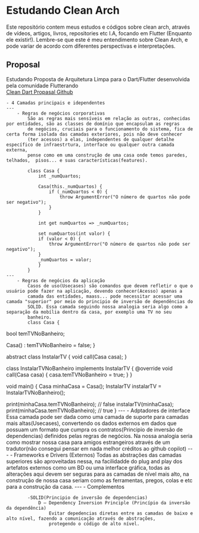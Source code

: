 # Estudando Clean Arch

Este repositório contem meus estudos e códigos sobre clean arch, através de vídeos, artigos, livros, repositories etc I.A, focando em Flutter (Enquanto ele existir!).
Lembre-se que este é meu entendimento sobre Clean Arch, e pode variar de acordo com diferentes perspectivas e interpretações.

## Proposal
Estudando Proposta de Arquitetura Limpa para o Dart/Flutter desenvolvida pela comunidade Flutterando    
[Clean Dart Propasal Github](https://github.com/Flutterando/Clean-Dart)

    - 4 Camadas principais e idependentes
    ---
        - Regras de negócios corporativas
            São as regras mais sensíveis em relação as outras, conhecidas por entidades, são as classes de domínio que encapsulam as regras 
            de negócios, cruciais para o funcionamento do sistema, fica de certa forma isolada das camadas exteriores, pois não deve conhecer
            (ter acessos) a elas, independentes de qualquer detalhe específico de infraestrtura, interface ou qualquer outra camada externa, 
            pense como em uma construção de uma casa onde temos paredes, telhados,  pisos... e suas características(features).
            
            class Casa {
                int _numQuartos;

                Casa(this._numQuartos) {
                    if (_numQuartos < 0) {
                        throw ArgumentError("O número de quartos não pode ser negativo");
                    }
                }

                int get numQuartos => _numQuartos;

                set numQuartos(int valor) {
                if (valor < 0) {
                    throw ArgumentError("O número de quartos não pode ser negativo");
                }
                _numQuartos = valor;
                }
            }  
    ---   
        - Regras de negócios da aplicação
            Casos de uso(Usecases) são comandos que devem refletir o que o usuário pode fazer na aplicação, devendo conhecer(Acesso) apenas a 
            camada das entidades, maass... pode necessitar acessar uma camada "superior" por meio do principio de inversão de dependências do 
            SOLID. Essa camada seguindo nossa analogia seria algo como a separação da mobília dentro da casa, por exemplo uma TV no seu 
            banheiro.
            class Casa {
  bool temTVNoBanheiro;

  Casa() : temTVNoBanheiro = false;
}

abstract class InstalarTV {
  void call(Casa casa);
}

class InstalarTVNoBanheiro implements InstalarTV {
  @override
  void call(Casa casa) {
    casa.temTVNoBanheiro = true;
  }
}

void main() {
  Casa minhaCasa = Casa();
  InstalarTV instalarTV = InstalarTVNoBanheiro();

  print(minhaCasa.temTVNoBanheiro); // false
  instalarTV(minhaCasa);
  print(minhaCasa.temTVNoBanheiro); // true
}
    ---
        - Adptadores de interface
            Essa camada pode ser dada como uma camada de suporte para camadas mais altas(Usecases), convertendo os dados externos em dados 
            que possuam um formato que cumpra os contratos(Principio de inversão de dependencias) definidos pelas regras de negócios. Na 
            nossa analogia seria como mostrar nossa casa para amigos estrangeiros através de um tradutor(não consegui pensar em nada melhor 
            créditos ao github copilot)
    --- 
        - Frameworks e Drivers (Externos)
            Todas as abstrações das camadas superiores são aproveitadas nessa, na facilidadde do plug and play dos artefatos externos como um 
            BD ou uma interface gráfica, todas as alterações aqui devem ser seguras para as camadas de nível mais alto, na construção de 
            nossa casa seriam como as ferramentas, pregos, colas e etc para a construção da casa.
    --- 
        - Complementos

            -SOLID(Principio de inversão de dependencias)
                D — Dependency Inversion Principle (Princípio da inversão da dependência) 
                    Evitar depedencias diretas entre as camadas de baixo e alto nível, fazendo a comunicação através de abstrações, 
                    protegendo o código de alto nível.
                    